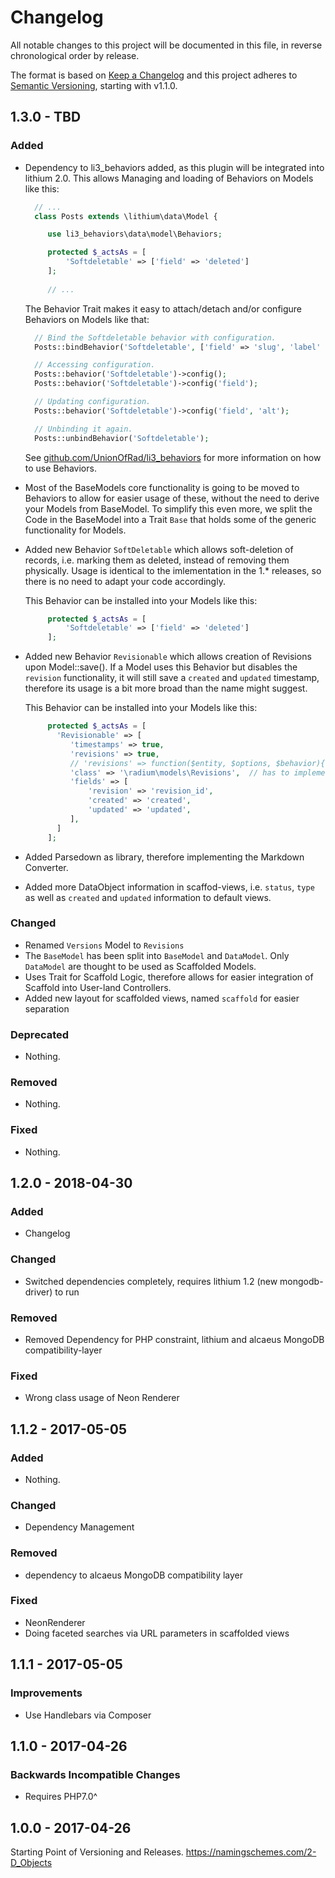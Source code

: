 # Changelog

All notable changes to this project will be documented in this file, in reverse chronological order by release.

The format is based on [Keep a Changelog](http://keepachangelog.com/en/1.0.0/)
and this project adheres to [Semantic Versioning](http://semver.org/spec/v2.0.0.html), starting with v1.1.0.


## 1.3.0 - TBD

### Added

- Dependency to li3_behaviors added, as this plugin will be integrated into lithium 2.0.
  This allows Managing and loading of Behaviors on Models like this:

  ```php
    // ...
    class Posts extends \lithium\data\Model {

       use li3_behaviors\data\model\Behaviors;

       protected $_actsAs = [
           'Softdeletable' => ['field' => 'deleted']
       ];
        
       // ...
  ```

  The Behavior Trait makes it easy to attach/detach and/or configure Behaviors on Models
  like that:

  ```php
    // Bind the Softdeletable behavior with configuration.
    Posts::bindBehavior('Softdeletable', ['field' => 'slug', 'label' => 'title']);

    // Accessing configuration.
    Posts::behavior('Softdeletable')->config();
    Posts::behavior('Softdeletable')->config('field');

    // Updating configuration.
    Posts::behavior('Softdeletable')->config('field', 'alt');

    // Unbinding it again.
    Posts::unbindBehavior('Softdeletable');
  ```

  See [github.com/UnionOfRad/li3_behaviors](https://github.com/UnionOfRad/li3_behaviors)
  for more information on how to use Behaviors.

- Most of the BaseModels core functionality is going to be moved to Behaviors to allow
  for easier usage of these, without the need to derive your Models from BaseModel.
  To simplify this even more, we split the Code in the BaseModel into a Trait 
  `Base` that holds some of the generic functionality for Models.

- Added new Behavior `SoftDeletable` which allows soft-deletion of records, i.e. marking
  them as deleted, instead of removing them physically. Usage is identical to the
  imlementation in the 1.* releases, so there is no need to adapt your code accordingly.

  This Behavior can be installed into your Models like this:

  ```php
       protected $_actsAs = [
           'Softdeletable' => ['field' => 'deleted']
       ];
  ```

- Added new Behavior `Revisionable` which allows creation of Revisions upon Model::save().
  If a Model uses this Behavior but disables the `revision` functionality, it will still
  save a `created` and `updated` timestamp, therefore its usage is a bit more broad than
  the name might suggest.

  This Behavior can be installed into your Models like this:

  ```php
       protected $_actsAs = [
         'Revisionable' => [
            'timestamps' => true,
            'revisions' => true,
            // 'revisions' => function($entity, $options, $behavior){ /* ... */ return true; },
            'class' => '\radium\models\Revisions',  // has to implement add() and restore()
            'fields' => [
                'revision' => 'revision_id',
                'created' => 'created',
                'updated' => 'updated',
            ],
         ]
       ];
  ```

- Added Parsedown as library, therefore implementing the Markdown Converter.
- Added more DataObject information in scaffod-views, i.e. `status`, `type` as well
  as `created` and `updated` information to default views.

### Changed

- Renamed `Versions` Model to `Revisions`
- The `BaseModel` has been split into `BaseModel` and `DataModel`. Only `DataModel` are
  thought to be used as Scaffolded Models.
- Uses Trait for Scaffold Logic, therefore allows for easier integration of Scaffold
  into User-land Controllers.
- Added new layout for scaffolded views, named `scaffold` for easier separation

### Deprecated

- Nothing.

### Removed

- Nothing.

### Fixed

- Nothing.


## 1.2.0 - 2018-04-30

### Added
- Changelog

### Changed
- Switched dependencies completely, requires lithium 1.2 (new mongodb-driver) to run

### Removed
- Removed Dependency for PHP constraint, lithium and alcaeus MongoDB compatibility-layer

### Fixed
- Wrong class usage of Neon Renderer


## 1.1.2 - 2017-05-05

### Added
- Nothing.

### Changed
- Dependency Management 

### Removed
- dependency to alcaeus MongoDB compatibility layer

### Fixed
- NeonRenderer
- Doing faceted searches via URL parameters in scaffolded views


## 1.1.1 - 2017-05-05

### Improvements
- Use Handlebars via Composer

## 1.1.0 - 2017-04-26

### Backwards Incompatible Changes
- Requires PHP7.0^


## 1.0.0 - 2017-04-26

Starting Point of Versioning and Releases.
https://namingschemes.com/2-D_Objects

